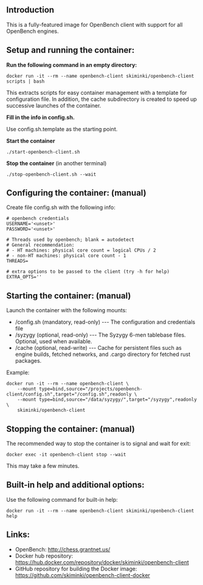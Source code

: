Introduction
------------

This is a fully-featured image for OpenBench client with support for
all OpenBench engines.


Setup and running the container:
--------------------------------

**Run the following command in an empty directory:**
```
docker run -it --rm --name openbench-client skiminki/openbench-client scripts | bash
```

This extracts scripts for easy container management with a template
for configuration file. In addition, the cache subdirectory is created
to speed up successive launches of the container.

**Fill in the info in config.sh.**

Use config.sh.template as the starting point.

**Start the container**

```
./start-openbench-client.sh
```

**Stop the container** (in another terminal)

```
./stop-openbench-client.sh --wait
```


Configuring the container: (manual)
-----------------------------------

Create file config.sh with the following info:

```
# openbench credentials
USERNAME='<unset>'
PASSWORD='<unset>'

# Threads used by openbench; blank = autodetect
# General recommendation:
# - HT machines: physical core count = logical CPUs / 2
# - non-HT machines: physical core count - 1
THREADS=

# extra options to be passed to the client (try -h for help)
EXTRA_OPTS=''
```


Starting the container: (manual)
--------------------------------

Launch the container with the following mounts:
- /config.sh (mandatory, read-only) --- The configuration and credentials file
- /syzygy (optional, read-only) --- The Syzygy 6-men tablebase files. Optional, used when available.
- /cache (optional, read-write) --- Cache for persistent files such as engine builds, fetched networks, and .cargo directory for fetched rust packages.

Example:
```
docker run -it --rm --name openbench-client \
    --mount type=bind,source="/projects/openbench-client/config.sh",target="/config.sh",readonly \
    --mount type=bind,source="/data/syzygy/",target="/syzygy",readonly \
    skiminki/openbench-client
```


Stopping the container: (manual)
--------------------------------

The recommended way to stop the container is to signal and wait for exit:
```
docker exec -it openbench-client stop --wait
```
This may take a few minutes.


Built-in help and additional options:
-------------------------------------

Use the following command for built-in help:
```
docker run -it --rm --name openbench-client skiminki/openbench-client help
```


Links:
------

- OpenBench: http://chess.grantnet.us/
- Docker hub repository: https://hub.docker.com/repository/docker/skiminki/openbench-client
- GitHub repository for building the Docker image: https://github.com/skiminki/openbench-client-docker
